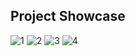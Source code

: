 ## Project Showcase

![1](https://github.com/meysam-Github/eshope_project/blob/master/Screenshot%20from%202024-12-21%2021-01-04.png)
![2](https://github.com/meysam-Github/eshope_project/blob/master/Screenshot%20from%202024-12-21%2021-01-30.png)
![3](https://github.com/meysam-Github/eshope_project/blob/master/Screenshot%20from%202024-12-21%2021-01-47.png)
![4](https://github.com/meysam-Github/eshope_project/blob/master/Screenshot%20from%202024-12-21%2021-02-07.png)

